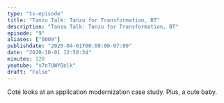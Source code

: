 ```yaml
---
type: "tv-episode"
title: "Tanzu Talk: Tanzu for Transformation, BT"
description: "Tanzu Talk: Tanzu for Transformation, BT"
episode: "9"
aliases: ["0009"]
publishdate: "2020-04-01T00:00:00-07:00"
date: "2020-10-01 12:50:34"
minutes: 120
youtube: "s7n7UWYQolk"
draft: "False"
---
```


Coté looks at an application modernization case study. Plus, a cute baby.